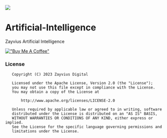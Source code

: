 [![](https://jitpack.io/v/zayviusdigital/Artificial-Intelligence.svg)](https://jitpack.io/#zayviusdigital/Artificial-Intelligence)
# Artificial-Intelligence
Zayvius Artificial Intelligence


[!["Buy Me A Coffee"](https://www.buymeacoffee.com/assets/img/custom_images/orange_img.png)](https://www.buymeacoffee.com/zayviusdigital)

### License
```
   Copyright (C) 2023 Zayvius Digital

   Licensed under the Apache License, Version 2.0 (the "License");
   you may not use this file except in compliance with the License.
   You may obtain a copy of the License at

       http://www.apache.org/licenses/LICENSE-2.0

   Unless required by applicable law or agreed to in writing, software
   distributed under the License is distributed on an "AS IS" BASIS,
   WITHOUT WARRANTIES OR CONDITIONS OF ANY KIND, either express or implied.
   See the License for the specific language governing permissions and
   limitations under the License.
```
